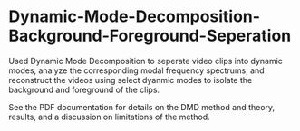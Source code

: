 # Dynamic-Mode-Decomposition-Background-Foreground-Seperation
Used Dynamic Mode Decomposition to seperate video clips into dynamic modes, analyze the corresponding modal frequency spectrums, and reconstruct the videos using select dyanmic modes to isolate the background and foreground of the clips. 

See the PDF documentation for details on the DMD method and theory, results, and a discussion on limitations of the method. 

